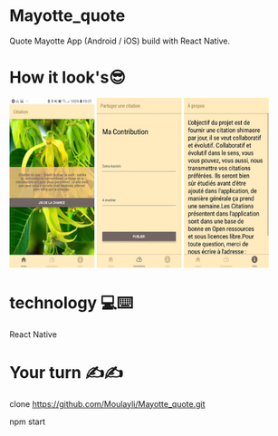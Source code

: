 # Mayotte_quote
Quote Mayotte App (Android / iOS) build with React Native.

# How it look's😎

<img src="https://github.com/Moulayli/Mayotte_quote/blob/main/example/img1.jpg" height="300" width="150" />
<img src="https://github.com/Moulayli/Mayotte_quote/blob/main/example/img2.jpg" height="300" width="150" />
<img src="https://github.com/Moulayli/Mayotte_quote/blob/main/example/img3.jpg" height="300" width="150" />

# technology 💻⌨️
React Native 


# Your turn ✍️✍️
clone https://github.com/Moulayli/Mayotte_quote.git

npm start 


